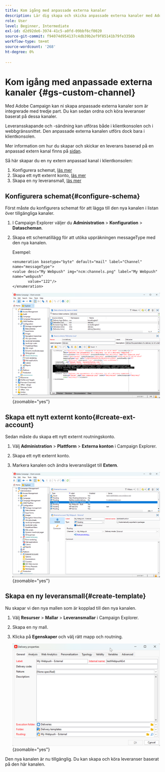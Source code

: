 ```yaml
---
title: Kom igång med anpassade externa kanaler
description: Lär dig skapa och skicka anpassade externa kanaler med Adobe Campaign Web
role: User
level: Beginner, Intermediate
exl-id: d2d92de6-3974-41c5-a0fd-09bbf6cf0020
source-git-commit: f94074d954137c4db39b2ef9f85141b79fe3356b
workflow-type: tm+mt
source-wordcount: '268'
ht-degree: 0%

---
```


# Kom igång med anpassade externa kanaler {#gs-custom-channel}

Med Adobe Campaign kan ni skapa anpassade externa kanaler som är integrerade med tredje part. Du kan sedan ordna och köra leveranser baserat på dessa kanaler.

Leveransskapande och -sändning kan utföras både i klientkonsolen och i webbgränssnittet. Den anpassade externa kanalen utförs dock bara i klientkonsolen.

Mer information om hur du skapar och skickar en leverans baserad på en anpassad extern kanal finns på [sidan](https://experienceleague.adobe.com/docs/campaign-web/v8/msg/gs-custom-channel.html?lang=sv-SE).

Så här skapar du en ny extern anpassad kanal i klientkonsolen:

1. Konfigurera schemat, [läs mer](#configure-schema)
1. Skapa ett nytt externt konto, [läs mer](#create-ext-account)
1. Skapa en ny leveransmall, [läs mer](#create-template)

## Konfigurera schemat{#configure-schema}

Först måste du konfigurera schemat för att lägga till den nya kanalen i listan över tillgängliga kanaler.

1. I Campaign Explorer väljer du **Administration** > **Konfiguration** > **Datascheman**.

1. Skapa ett schematillägg för att utöka uppräkningen messageType med den nya kanalen.

   Exempel:

   ```
   <enumeration basetype="byte" default="mail" label="Channel" name="messageType">
   <value desc="My Webpush" img="ncm:channels.png" label="My Webpush" name="webpush"
          value="122"/>
   </enumeration>
   ```

   ![](assets/cus-schema.png){zoomable="yes"}

## Skapa ett nytt externt konto{#create-ext-account}

Sedan måste du skapa ett nytt externt routningskonto.

1. Välj **Administration** > **Plattform** > **Externa konton** i Campaign Explorer.

1. Skapa ett nytt externt konto.

1. Markera kanalen och ändra leveransläget till **Extern**.

   ![](assets/cus-ext-account.png){zoomable="yes"}

## Skapa en ny leveransmall{#create-template}

Nu skapar vi den nya mallen som är kopplad till den nya kanalen.

1. Välj **Resurser** > **Mallar** > **Leveransmallar** i Campaign Explorer.

1. Skapa en ny mall.

1. Klicka på **Egenskaper** och välj rätt mapp och routning.

   ![](assets/cus-template.png){zoomable="yes"}

Den nya kanalen är nu tillgänglig. Du kan skapa och köra leveranser baserat på den här kanalen.
